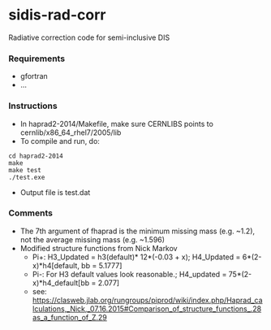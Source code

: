 # sidis-rad-corr
Radiative correction code for semi-inclusive DIS

### Requirements
* gfortran
* ...

### Instructions
* In haprad2-2014/Makefile, make sure CERNLIBS points to cernlib/x86_64_rhel7/2005/lib
* To compile and run, do:
```
cd haprad2-2014
make
make test
./test.exe
```
* Output file is test.dat

### Comments
* The 7th argument of fhaprad is the minimum missing mass (e.g. ~1.2), not the average missing mass (e.g. ~1.596)
* Modified structure functions from Nick Markov
  * Pi+: H3_Updated = h3(default)* 12*(-0.03 + x); H4_Updated = 6*(2-x)*h4[default, bb = 5.1777]
  * Pi-: For H3 default values look reasonable.; H4_updated = 75*(2-x)*h4_default[bb = 2.077]
  * see: https://clasweb.jlab.org/rungroups/piprod/wiki/index.php/Haprad_calculations,_Nick,_07.16.2015#Comparison_of_structure_functions_.28as_a_function_of_Z.29
